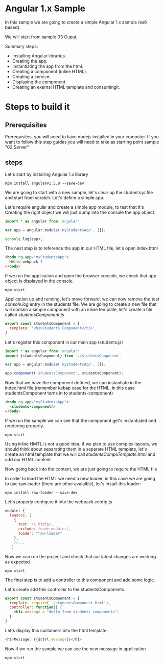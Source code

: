 # Angular 1.x Sample

In this sample we are going to create a simple Angular 1.x sample (es6 based).

We will start from sample 03 Ouput,

Summary steps:
 - Installing Angular libraries.
 - Creating the app.
 - Instantiating the app from the html.
 - Creating a component (inline HTML).
 - Creating a service.
 - Displaying the component.
 - Creating an exernal HTML template and consumingit.


# Steps to build it

## Prerequisites

Prerequisites, you will need to have nodejs installed in your computer. If you want to follow this step guides you will need to take as starting point sample "02 Server"

## steps


Let's start by installing Angular 1.x library

```
npm install angular@1.5.8 --save-dev
```

We are going to start with a new sample, let's clear up the students.js file and start from scratch. Let's define a simple app.

Let's require angular and create a simple app module, to test that it's Creating the right object we will just dump into the console the app object.

```javascript
import * as angular from 'angular'

var app = angular.module('myStudentsApp', []);

console.log(app);
```

The next step is to reference the app in our HTML file, let's open index.html

```html
<body ng-app="myStudentsApp">
  Hello webpack !
</body>
```

If we run the application and open the browser console, we check that app object
is displayed in the console.

```
npm start
```

Application up and running, let's move forward, we can now remove the test
_console.log_ entry in the students file. We are going to create a new file
that will contain a simple component with an inline template, let's create
a file called _studentsComponent.js_

```javascript
export const studentsComponent = {
  template: '<h1>Students Component</h1>',
}
```

Let's register this component in our main app (students.js)

```javascript
import * as angular from 'angular'
import {studentsComponent} from './studentsComponent'

var app = angular.module('myStudentsApp', []);

app.component('studentsComponent', studentsComponent);
```

Now that we have the component defined, we can instantiate in the index.html
file (remember kebap case for the HTML, in this case studentsComponent turns in to students-component)

```HTML
<body ng-app="myStudentsApp">
  <students-component/>
</body>
```

If we run the sample we can see that the component get's instantiated and
rendering properly.

```
npm start
```

Using inline HMTL is not a good idea, if we plan to use complex layouts, we
should think about separating them in a separate HTML template, let's create
an html template that we will call _studentsCompoTemplate.html_ and add our
HTML content

Now going back into the content, we are just going to require the HTML file

In order to load the HTML we need a new loader, in this case we are going to use
raw loader (there are other avaialble), let's install this loader:

```
npm install raw-loader --save-dev
```

Let's properly configure it into the webpack.config.js

```javascript
module: {
  loaders: [
    {
      test: /\.html$/,
      exclude: /node_modules/,
      loader: "raw-loader"
    },
    //...
   ]
```

Now we can run the project and check that our latest changes are working as
expected

```
npm start
```

The final step is to add a controller to this component and add some logic.

Let's create add this controller to the studentsComponents

```javascript
export const studentsComponent = {
  template: require('./studentsComponent.html'),
  controller: function() {
    this.message = "Hello from students components";
  }
}
```

Let's display this customers into the html template:

```javascript
<h1>Message: {{$ctrl.message}}</h1>
```

Now if we run the sample we can see the new message in application

```
npm start
```
